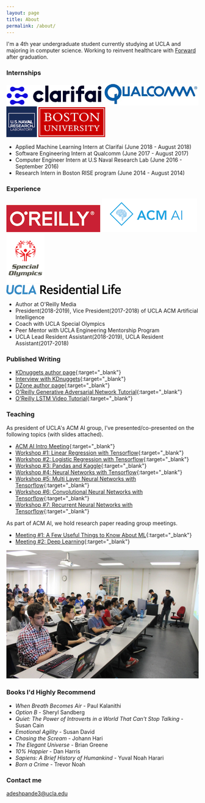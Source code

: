```yaml
---
layout: page
title: About
permalink: /about/
---
```


I'm a 4th year undergraduate student currently studying at UCLA and majoring in computer science. Working to reinvent healthcare with [Forward](https://goforward.com/) after graduation. 

### Internships

<img src="/assets/clarifai.png" width="250">                    <img src="/assets/qualcomm.jpg" width="250">                     <img src="/assets/nrl.png" width="80">                     <img src="/assets/bu.gif" width="175">


* Applied Machine Learning Intern at Clarifai (June 2018 - August 2018) 
* Software Engineering Intern at Qualcomm (June 2017 - August 2017) 
* Computer Engineer Intern at U.S Naval Research Lab (June 2016 - September 2016)
* Research Intern in Boston RISE program (June 2014 - August 2014)

### Experience
<img src="/assets/oreily.png">                    <img src="/assets/acmai.png">                     <img src="/assets/specialo.jpg" >                                                                    
<img src="/assets/reslife.png" >

* Author at O'Reilly Media 
* President(2018-2019), Vice President(2017-2018) of UCLA ACM Artificial Intelligence
* Coach with UCLA Special Olympics 
* Peer Mentor with UCLA Engineering Mentorship Program 
* UCLA Lead Resident Assistant(2018-2019), UCLA Resident Assistant(2017-2018)

### Published Writing

* [KDnuggets author page](http://www.kdnuggets.com/author/adit-deshpande){:target="_blank"}
* [Interview with KDnuggets](http://www.kdnuggets.com/2016/10/top-blogger-interview-adit-deshpande.html){:target="_blank"}
* [DZone author page](https://dzone.com/users/2843746/adeshpande3.html){:target="_blank"}
* [O'Reilly Generative Adversarial Network Tutorial](https://www.oreilly.com/learning/generative-adversarial-networks-for-beginners){:target="_blank"}
* [O'Reilly LSTM Video Tutorial](https://www.oreilly.com/learning/perform-sentiment-analysis-with-lstms-using-tensorflow){:target="_blank"}

### Teaching

As president of UCLA's ACM AI group, I've presented/co-presented on the following topics (with slides attached).

* [ACM AI Intro Meeting](http://bit.ly/2xw2T18){:target="_blank"}
* [Workshop #1: Linear Regression with Tensorflow](http://bit.ly/2hj5epX){:target="_blank"}
* [Workshop #2: Logistic Regression with Tensorflow](http://bit.ly/2ybSdZW){:target="_blank"}
* [Workshop #3: Pandas and Kaggle](http://bit.ly/2zN49gV){:target="_blank"}
* [Workshop #4: Neural Networks with Tensorflow](http://bit.ly/2yqN2W9){:target="_blank"}
* [Workshop #5: Multi Layer Neural Networks with Tensorflow](http://bit.ly/2zwwgUM){:target="_blank"}
* [Workshop #6: Convolutional Neural Networks with Tensorflow](https://docs.google.com/presentation/d/12uEAa9Tpm660ggIVKtoPpyhVC_N41uVO5itMNsXA1Y8/edit?usp=sharing){:target="_blank"}
* [Workshop #7: Recurrent Neural Networks with Tensorflow](https://docs.google.com/presentation/d/1MmU6mNhX0fuOE_z02bTtiXlgslRYSljuaU2OMatM7bg/edit?usp=sharing){:target="_blank"}

As part of ACM AI, we hold research paper reading group meetings.

* [Meeting #1: A Few Useful Things to Know About ML](https://docs.google.com/presentation/d/1I2B0TLEWjffEXZva6OEw1mfU4FWZ5vSjBnfxFXmXl6g/edit?usp=sharing){:target="_blank"}
* [Meeting #2: Deep Learning](https://docs.google.com/presentation/d/12AthaGiN669pe_6fvGz0DPb9emsJJK20xbOWu2l2ixo/edit?usp=sharing){:target="_blank"}

<img src="/assets/Workshop.jpg">

### Books I'd Highly Recommend

* *When Breath Becomes Air* - Paul Kalanithi
* *Option B* - Sheryl Sandberg
* *Quiet: The Power of Introverts in a World That Can't Stop Talking* - Susan Cain
* *Emotional Agility* - Susan David
* *Chasing the Scream* - Johann Hari
* *The Elegant Universe* - Brian Greene
* *10% Happier* - Dan Harris
* *Sapiens: A Brief History of Humankind* - Yuval Noah Harari 
* *Born a Crime* - Trevor Noah

### Contact me

[adeshpande3@ucla.edu](mailto:adeshpande3@ucla.edu)
